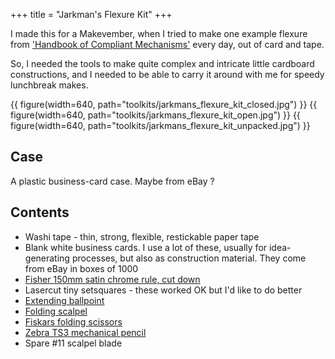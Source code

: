 +++
title = "Jarkman's Flexure Kit"
+++

I made this for a Makevember, when I tried to make one example flexure from ['Handbook of Compliant Mechanisms'](https://books.google.co.uk/books/about/Handbook_of_Compliant_Mechanisms.html?id=XsCzpm1bZXEC&redir_esc=y) every day, out of card and tape.

So, I needed the tools to make quite complex and intricate little cardboard constructions, and I needed to be able to carry it around with me for speedy lunchbreak makes.

{{ figure(width=640, path="toolkits/jarkmans_flexure_kit_closed.jpg") }}
{{ figure(width=640, path="toolkits/jarkmans_flexure_kit_open.jpg") }}
{{ figure(width=640, path="toolkits/jarkmans_flexure_kit_unpacked.jpg") }}


## Case
A plastic business-card case. Maybe from eBay ? 

## Contents
- Washi tape - thin, strong, flexible, restickable paper tape
- Blank white business cards. I use a lot of these, usually for idea-generating processes, but also as construction material. They come from eBay in boxes of 1000
- [Fisher 150mm satin chrome rule, cut down](@/tools/tiny_measures/index.md#fisher-150mm-satin-chrome-rule)
- Lasercut tiny setsquares - these worked OK but I'd like to do better
- [Extending ballpoint](@/tools/tiny-pens-pencils/index.md#zebra-sl-f1-mini-ballpoint-pen)
- [Folding scalpel](@/tools/tiny-knives/index.md#folding-titanium-scalpel)
- [Fiskars folding scissors](@/tools/tiny-scissors/index.md#fiskars-4-folding-scissors)
- [Zebra TS3 mechanical pencil](@/tools/tiny-pens-pencils/index.md#zebra-ts3-mechanical-pencil)
- Spare #11 scalpel blade
